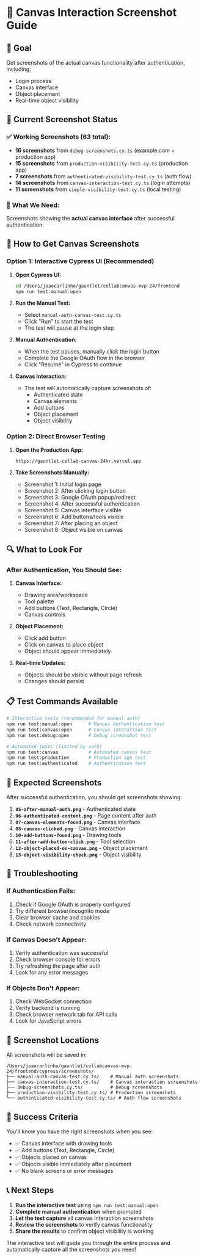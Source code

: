 # 🎨 Canvas Interaction Screenshot Guide

## 🎯 **Goal**
Get screenshots of the actual canvas functionality after authentication, including:
- Login process
- Canvas interface
- Object placement
- Real-time object visibility

## 📸 **Current Screenshot Status**

### ✅ **Working Screenshots (63 total):**
- **16 screenshots** from `debug-screenshots.cy.ts` (example.com + production app)
- **15 screenshots** from `production-visibility-test.cy.ts` (production app)
- **7 screenshots** from `authenticated-visibility-test.cy.ts` (auth flow)
- **14 screenshots** from `canvas-interaction-test.cy.ts` (login attempts)
- **11 screenshots** from `simple-visibility-test.cy.ts` (local testing)

### 🎯 **What We Need:**
Screenshots showing the **actual canvas interface** after successful authentication.

## 🚀 **How to Get Canvas Screenshots**

### **Option 1: Interactive Cypress UI (Recommended)**

1. **Open Cypress UI:**
   ```bash
   cd /Users/joaocarlinho/gauntlet/collabcanvas-mvp-24/frontend
   npm run test:manual:open
   ```

2. **Run the Manual Test:**
   - Select `manual-auth-canvas-test.cy.ts`
   - Click "Run" to start the test
   - The test will pause at the login step

3. **Manual Authentication:**
   - When the test pauses, manually click the login button
   - Complete the Google OAuth flow in the browser
   - Click "Resume" in Cypress to continue

4. **Canvas Interaction:**
   - The test will automatically capture screenshots of:
     - Authenticated state
     - Canvas elements
     - Add buttons
     - Object placement
     - Object visibility

### **Option 2: Direct Browser Testing**

1. **Open the Production App:**
   ```
   https://gauntlet-collab-canvas-24hr.vercel.app
   ```

2. **Take Screenshots Manually:**
   - Screenshot 1: Initial login page
   - Screenshot 2: After clicking login button
   - Screenshot 3: Google OAuth popup/redirect
   - Screenshot 4: After successful authentication
   - Screenshot 5: Canvas interface visible
   - Screenshot 6: Add buttons/tools visible
   - Screenshot 7: After placing an object
   - Screenshot 8: Object visible on canvas

## 🔍 **What to Look For**

### **After Authentication, You Should See:**
1. **Canvas Interface:**
   - Drawing area/workspace
   - Tool palette
   - Add buttons (Text, Rectangle, Circle)
   - Canvas controls

2. **Object Placement:**
   - Click add button
   - Click on canvas to place object
   - Object should appear immediately

3. **Real-time Updates:**
   - Objects should be visible without page refresh
   - Changes should persist

## 📋 **Test Commands Available**

```bash
# Interactive tests (recommended for manual auth)
npm run test:manual:open      # Manual authentication test
npm run test:canvas:open      # Canvas interaction test
npm run test:debug:open       # Debug screenshot test

# Automated tests (limited by auth)
npm run test:canvas           # Automated canvas test
npm run test:production       # Production app test
npm run test:authenticated    # Authentication test
```

## 🎯 **Expected Screenshots**

After successful authentication, you should get screenshots showing:

1. **`05-after-manual-auth.png`** - Authenticated state
2. **`06-authenticated-content.png`** - Page content after auth
3. **`07-canvas-elements-found.png`** - Canvas interface
4. **`08-canvas-clicked.png`** - Canvas interaction
5. **`10-add-buttons-found.png`** - Drawing tools
6. **`11-after-add-button-click.png`** - Tool selection
7. **`12-object-placed-on-canvas.png`** - Object placement
8. **`13-object-visibility-check.png`** - Object visibility

## 🚨 **Troubleshooting**

### **If Authentication Fails:**
1. Check if Google OAuth is properly configured
2. Try different browser/incognito mode
3. Clear browser cache and cookies
4. Check network connectivity

### **If Canvas Doesn't Appear:**
1. Verify authentication was successful
2. Check browser console for errors
3. Try refreshing the page after auth
4. Look for any error messages

### **If Objects Don't Appear:**
1. Check WebSocket connection
2. Verify backend is running
3. Check browser network tab for API calls
4. Look for JavaScript errors

## 📁 **Screenshot Locations**

All screenshots will be saved in:
```
/Users/joaocarlinho/gauntlet/collabcanvas-mvp-24/frontend/cypress/screenshots/
├── manual-auth-canvas-test.cy.ts/    # Manual auth screenshots
├── canvas-interaction-test.cy.ts/    # Canvas interaction screenshots
├── debug-screenshots.cy.ts/          # Debug screenshots
├── production-visibility-test.cy.ts/ # Production screenshots
└── authenticated-visibility-test.cy.ts/ # Auth flow screenshots
```

## 🎉 **Success Criteria**

You'll know you have the right screenshots when you see:
- ✅ Canvas interface with drawing tools
- ✅ Add buttons (Text, Rectangle, Circle)
- ✅ Objects placed on canvas
- ✅ Objects visible immediately after placement
- ✅ No blank screens or error messages

## 📞 **Next Steps**

1. **Run the interactive test** using `npm run test:manual:open`
2. **Complete manual authentication** when prompted
3. **Let the test capture** all canvas interaction screenshots
4. **Review the screenshots** to verify canvas functionality
5. **Share the results** to confirm object visibility is working

The interactive test will guide you through the entire process and automatically capture all the screenshots you need!

